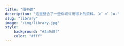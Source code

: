 ```yaml
---
title: "图书馆"
description: "这里整合了一些你或许用得上的资料。(o゜▽゜)o☆"
slug: "library"
image: "/img/library.jpg"
style:
    background: "#2a9d8f"
    color: "#fff"
---
```

